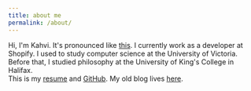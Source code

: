 ```yaml
---
title: about me
permalink: /about/
---
```

Hi, I'm Kahvi. It's pronounced like [this](/assets/pronounce4.m4a). I currently work as a developer at Shopify. I used to study computer science at the University of Victoria. Before that, I studied philosophy at the University of King's College in Halifax.
<br>This is my [resume](/assets/resume.pdf) and [GitHub](https://github.com/iamkahvi).
My old blog lives <a href="http://archive.kahvipatel.com" target="_blank">here</a>.
